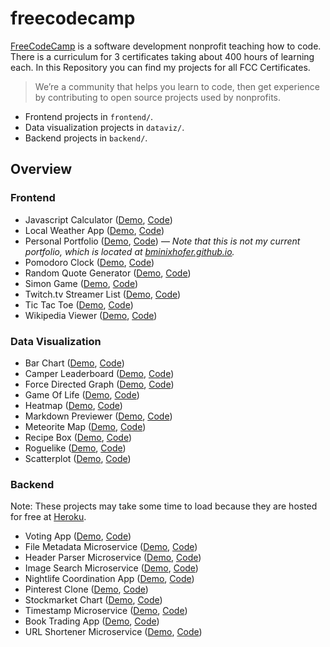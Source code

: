 # freecodecamp

[FreeCodeCamp](www.freecodecamp.com) is a software development nonprofit teaching how to code. There is a curriculum for 3 certificates taking about 400 hours of learning each.  In this Repository you can find my projects for all FCC Certificates.

> We’re a community that helps you learn to code, then get experience by contributing to open source projects used by nonprofits.

- Frontend projects in `frontend/`.
- Data visualization projects in `dataviz/`.
- Backend projects in `backend/`.

## Overview

### Frontend

- Javascript Calculator ([Demo](https://bminixhofer.github.io/freecodecamp/frontend/calculator/), [Code](https://github.com/bminixhofer/freecodecamp/tree/master/frontend/calculator))
- Local Weather App ([Demo](https://bminixhofer.github.io/freecodecamp/frontend/local-weather-map/), [Code](https://github.com/bminixhofer/freecodecamp/tree/master/frontend/local-weather-map))
- Personal Portfolio ([Demo](https://bminixhofer.github.io/freecodecamp/frontend/personal-portfolio/), [Code](https://github.com/bminixhofer/freecodecamp/tree/master/frontend/personal-portfolio)) &mdash; *Note that this is not my current portfolio, which is located at [bminixhofer.github.io](https://bminixhofer.github.io).*
- Pomodoro Clock ([Demo](https://bminixhofer.github.io/freecodecamp/frontend/pomodoro-clock/), [Code](https://github.com/bminixhofer/freecodecamp/tree/master/frontend/pomodoro-clock))
- Random Quote Generator ([Demo](https://bminixhofer.github.io/freecodecamp/frontend/random-quotes/), [Code](https://github.com/bminixhofer/freecodecamp/tree/master/frontend/random-quotes))
- Simon Game ([Demo](https://bminixhofer.github.io/freecodecamp/frontend/simon-game/), [Code](https://github.com/bminixhofer/freecodecamp/tree/master/frontend/simon-game))
- Twitch.tv Streamer List ([Demo](https://bminixhofer.github.io/freecodecamp/frontend/streamer-list/), [Code](https://github.com/bminixhofer/freecodecamp/tree/master/frontend/streamer-list))
- Tic Tac Toe ([Demo](https://bminixhofer.github.io/freecodecamp/frontend/tic-tac-toe/), [Code](https://github.com/bminixhofer/freecodecamp/tree/master/frontend/tic-tac-toe))
- Wikipedia Viewer ([Demo](https://bminixhofer.github.io/freecodecamp/frontend/wikipedia-viewer/), [Code](https://github.com/bminixhofer/freecodecamp/tree/master/frontend/wikipedia-viewer))

### Data Visualization

- Bar Chart ([Demo](https://bminixhofer.github.io/freecodecamp/dataviz/barchart), [Code](https://github.com/bminixhofer/freecodecamp/tree/master/dataviz/barchart))
- Camper Leaderboard ([Demo](https://bminixhofer.github.io/freecodecamp/dataviz/camper-leaderboard), [Code](https://github.com/bminixhofer/freecodecamp/tree/master/dataviz/camper-leaderboard))
- Force Directed Graph ([Demo](https://bminixhofer.github.io/freecodecamp/dataviz/forcegraph), [Code](https://github.com/bminixhofer/freecodecamp/tree/master/dataviz/forcegraph))
- Game Of Life ([Demo](https://bminixhofer.github.io/freecodecamp/dataviz/game-of-life), [Code](https://github.com/bminixhofer/freecodecamp/tree/master/dataviz/game-of-life))
- Heatmap ([Demo](https://bminixhofer.github.io/freecodecamp/dataviz/heatmap), [Code](https://github.com/bminixhofer/freecodecamp/tree/master/dataviz/heatmap))
- Markdown Previewer ([Demo](https://bminixhofer.github.io/freecodecamp/dataviz/markdown-previewer), [Code](https://github.com/bminixhofer/freecodecamp/tree/master/dataviz/markdown-previewer))
- Meteorite Map ([Demo](https://bminixhofer.github.io/freecodecamp/dataviz/meteoritemap), [Code](https://github.com/bminixhofer/freecodecamp/tree/master/dataviz/meteoritemap))
- Recipe Box ([Demo](https://bminixhofer.github.io/freecodecamp/dataviz/recipe-box), [Code](https://github.com/bminixhofer/freecodecamp/tree/master/dataviz/recipe-box))
- Roguelike ([Demo](https://bminixhofer.github.io/freecodecamp/dataviz/roguelike), [Code](https://github.com/bminixhofer/freecodecamp/tree/master/dataviz/roguelike))
- Scatterplot ([Demo](https://bminixhofer.github.io/freecodecamp/dataviz/scatterplot), [Code](https://github.com/bminixhofer/freecodecamp/tree/master/dataviz/scatterplot))

### Backend

Note: These projects may take some time to load because they are hosted for free at [Heroku](https://www.heroku.com).

- Voting App ([Demo](https://appvote.herokuapp.com), [Code](https://github.com/bminixhofer/freecodecamp/tree/master/backend/appvote))
- File Metadata Microservice ([Demo](https://bminixhofer-file-metadata.herokuapp.com), [Code](https://github.com/bminixhofer/freecodecamp/tree/master/backend/file-metadata-service))
- Header Parser Microservice ([Demo](https://bminixhofer-header-parser-ms.herokuapp.com), [Code](https://github.com/bminixhofer/freecodecamp/tree/master/backend/header-parser-service))
- Image Search Microservice ([Demo](https://bminixhofer-image-search.herokuapp.com), [Code](https://github.com/bminixhofer/freecodecamp/tree/master/backend/image-search))
- Nightlife Coordination App ([Demo](https://nightlifecoordination.herokuapp.com), [Code](https://github.com/bminixhofer/freecodecamp/tree/master/backend/nightlife-coordination))
- Pinterest Clone ([Demo](https://fcc-simplerest.herokuapp.com), [Code](https://github.com/bminixhofer/freecodecamp/tree/master/backend/simplerest))
- Stockmarket Chart ([Demo](https://stockmarket-chart.herokuapp.com), [Code](https://github.com/bminixhofer/freecodecamp/tree/master/backend/stockmarket-chart))
- Timestamp Microservice ([Demo](https://bminixhofer-timestamp-ms.herokuapp.com), [Code](https://github.com/bminixhofer/freecodecamp/tree/master/backend/timestamp-service))
- Book Trading App ([Demo](https://trade-books.herokuapp.com), [Code](https://github.com/bminixhofer/freecodecamp/tree/master/backend/trade-books))
- URL Shortener Microservice ([Demo](https://bminixhofer-urlshortener-ms.herokuapp.com), [Code](https://github.com/bminixhofer/freecodecamp/tree/master/backend/urlshortener))
